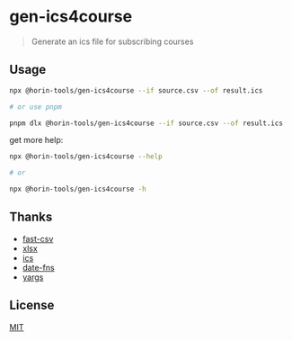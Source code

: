 # gen-ics4course

>Generate an ics file for subscribing courses

## Usage

```bash
npx @horin-tools/gen-ics4course --if source.csv --of result.ics

# or use pnpm

pnpm dlx @horin-tools/gen-ics4course --if source.csv --of result.ics
```

get more help:

```bash
npx @horin-tools/gen-ics4course --help

# or

npx @horin-tools/gen-ics4course -h
```

## Thanks

- [fast-csv](https://github.com/C2FO/fast-csv)
- [xlsx](https://github.com/SheetJS/sheetjs)
- [ics](https://github.com/adamgibbons/ics)
- [date-fns](https://github.com/date-fns/date-fns)
- [yargs](https://github.com/yargs/yargs)

## License

[MIT](./LICENSE)
